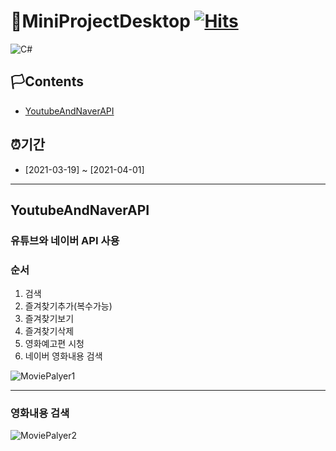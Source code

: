 

# 🚩MiniProjectDesktop                                                [![Hits](https://hits.seeyoufarm.com/api/count/incr/badge.svg?url=https%3A%2F%2Fgithub.com%2Fgjbae1212%2Fhit-counter)](https://hits.seeyoufarm.com)                    

<img alt="C#" src="https://img.shields.io/badge/c%23%20-%23239120.svg?&style=for-the-badge&logo=c-sharp&logoColor=white"/>


## 🏳Contents
- [YoutubeAndNaverAPI](#YoutubeAndNaverAPI)

## ⏰기간
- [2021-03-19] ~ [2021-04-01]


--------------------------

## YoutubeAndNaverAPI
### 유튜브와 네이버 API 사용
### 순서
1. 검색
2. 즐겨찾기추가(복수가능)
3. 즐겨찾기보기
4. 즐겨찾기삭제
5. 영화예고편 시청
6. 네이버 영화내용 검색

![MoviePalyer1](https://github.com/WhiteHair-H/MiniProjectDesktop/blob/main/WpfMiniProject/NaverMovieFinderApp/Player/MiniProject1.gif "MoviePalyer1")

--------------------------
### 영화내용 검색
![MoviePalyer2](https://github.com/WhiteHair-H/MiniProjectDesktop/blob/main/WpfMiniProject/NaverMovieFinderApp/Player/MiniProject2.gif "MoviePalyer2")

